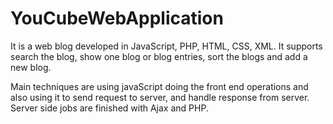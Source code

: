 # YouCubeWebApplication

It is a web blog developed in JavaScript, PHP, HTML, CSS, XML. It supports search the blog, show one blog or blog entries, sort the blogs and add a new blog.

Main techniques are using javaScript doing the front end operations and also using it to send request to server, and handle response from server. Server side jobs are finished with Ajax and PHP.
